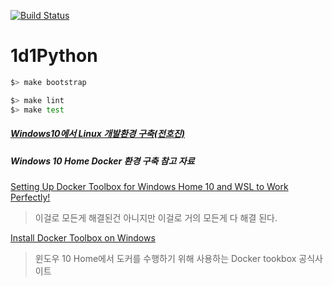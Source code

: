 [![Build Status](https://travis-ci.org/jjori-master/1d1Python.svg?branch=master)](https://travis-ci.org/jjori-master/1d1Python)

# 1d1Python

```bash
$> make bootstrap

$> make lint
$> make test
```

##### [Windows10에서  Linux 개발환경 구축(전호진)](https://crynut84.github.io/2018/01/10/building-dev-env-using-wsl/)



##### Windows 10 Home Docker 환경 구축 참고 자료



[Setting Up Docker Toolbox for Windows Home 10 and WSL to Work Perfectly!](https://medium.com/@joaoh82/setting-up-docker-toolbox-for-windows-home-10-and-wsl-to-work-perfectly-2fd34ed41d51)

> 이걸로 모든게 해결된건 아니지만 이걸로 거의 모든게 다 해결 된다.



[Install Docker Toolbox on Windows](https://docs.docker.com/toolbox/toolbox_install_windows/)

> 윈도우 10 Home에서 도커를 수행하기 위해 사용하는 Docker tookbox 공식사이트